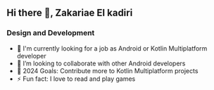 ## Hi there 👋, Zakariae El kadiri
### Design and Development

- 🌱 I'm currently looking for a job as Android or Kotlin Multiplatform developer
- 👯 I’m looking to collaborate with other Android developers
- 🥅 2024 Goals: Contribute more to Kotlin Multiplatform projects
- ⚡ Fun fact: I love to read and play games
